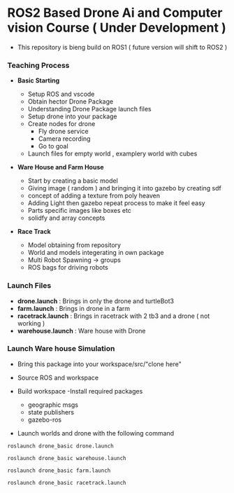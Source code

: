 # ROS2 Based Drone Ai and Computer vision Course ( Under Development )


- This repository is bieng build on ROS1 ( future version will shift to ROS2 )

### Teaching Process
- **Basic Starting**
    - Setup ROS and vscode
    - Obtain hector Drone Package
    - Understanding Drone Package launch files
    - Setup drone into your package
    - Create nodes for drone
        - Fly drone service
        - Camera recording
        - Go to goal
    - Launch files for empty world , examplery world with cubes
- **Ware House and Farm House**
    - Start by creating a basic model
    - Giving image ( random ) and bringing it into gazebo by creating sdf
    - concept of adding a texture from poly heaven
    - Adding Light then gazebo repeat process to make it feel easy
    - Parts specific images like boxes etc
    - solidfy and array concepts

- **Race Track**
    - Model obtaining from repository
    - World and models integerating in own package
    - Multi Robot Spawning -> groups
    - ROS bags for driving robots


### Launch Files
- **drone.launch** :  Brings in only the drone and turtleBot3
- **farm.launch** : Brings in drone in a farm
- **racetrack.launch** : Brings in racetrack with 2 tb3 and a drone ( not working )
- **warehouse.launch** : Ware house with Drone

### Launch Ware house Simulation
- Bring this package into your workspace/src/"clone here"
- Source ROS and workspace
- Build workspace
-Install required packages
    - geographic msgs
    - state publishers
    - gazebo-ros

- Launch worlds and drone with the following command
```
roslaunch drone_basic drone.launch
```
```
roslaunch drone_basic warehouse.launch
```
```
roslaunch drone_basic farm.launch
```
```
roslaunch drone_basic racetrack.launch
```
